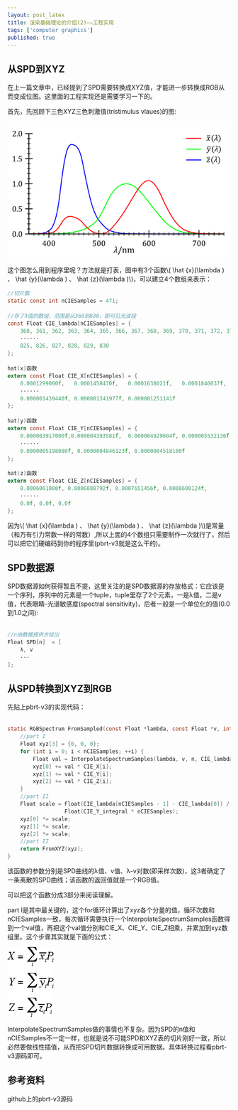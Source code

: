 ```yaml
---
layout: post_latex
title: 渲染基础理论的介绍(2)——工程实现
tags: ['computer graphics']
published: true
---
```



<!--more-->


## 从SPD到XYZ

在上一篇文章中，已经提到了SPD需要转换成XYZ值，才能进一步转换成RGB从而变成位图。这里面的工程实现还是需要学习一下的。

首先，先回顾下三色XYZ三色刺激值(tristimulus vlaues)的图:


![14.png](../images/2016.7/14.png)

这个图怎么用到程序里呢？方法就是打表，图中有3个函数\\( \\hat \{x\}(\\lambda ) 、 \\hat \{y\}(\\lambda ) 、 \\hat \{z\}(\\lambda )\\)，可以建立4个数组来表示：

```c
//切片数
static const int nCIESamples = 471;

//存了λ值的数组，范围是从360到830，即可见光波段
const Float CIE_lambda[nCIESamples] = {
	360, 361, 362, 363, 364, 365, 366, 367, 368, 369, 370, 371, 372, 373, 374,
	······
	825, 826, 827, 828, 829, 830
};

hat(x)函数
extern const Float CIE_X[nCIESamples] = {
    0.0001299000f,   0.0001458470f,   0.0001638021f,   0.0001840037f,
 	······
 	0.000001439440f, 0.000001341977f, 0.000001251141f
};

hat(y)函数
extern const Float CIE_Y[nCIESamples] = {
	0.000003917000f,0.000004393581f,  0.000004929604f, 0.000005532136f,
    ······
    0.0000005198080f, 0.0000004846123f, 0.0000004518100f
};

hat(z)函数
extern const Float CIE_Z[nCIESamples] = {
	0.0006061000f, 0.0006808792f, 0.0007651456f, 0.0008600124f,
    ······
    0.0f, 0.0f, 0.0f
};

```

因为\\( \\hat \{x\}(\\lambda ) 、 \\hat \{y\}(\\lambda ) 、 \\hat \{z\}(\\lambda )\\)是常量（和万有引力常数一样的常数）,所以上面的4个数组只需要制作一次就行了，然后可以把它们硬编码到你的程序里(pbrt-v3就是这么干的)。

## SPD数据源

SPD数据源如何获得暂且不提，这里关注的是SPD数据源的存放格式：它应该是一个序列，序列中的元素是一个tuple，tuple里存了2个元素，一是λ值，二是v值，代表眼睛-光谱敏感度(spectral sensitivity)，后者一般是一个单位化的值(0.0到1.0之间):

```c

//n由数据提供方给出
Float SPD[n]  = [
	λ, v
	···
];

```

## 从SPD转换到XYZ到RGB

先贴上pbrt-v3的实现代码：

```c

static RGBSpectrum FromSampled(const Float *lambda, const Float *v, int n) {
    //part I
    Float xyz[3] = {0, 0, 0};
    for (int i = 0; i < nCIESamples; ++i) {
        Float val = InterpolateSpectrumSamples(lambda, v, n, CIE_lambda[i]);
        xyz[0] += val * CIE_X[i];
        xyz[1] += val * CIE_Y[i];
        xyz[2] += val * CIE_Z[i];
    }
    //part II
    Float scale = Float(CIE_lambda[nCIESamples - 1] - CIE_lambda[0]) /
                  Float(CIE_Y_integral * nCIESamples);
    xyz[0] *= scale;
    xyz[1] *= scale;
    xyz[2] *= scale;
    //part II
    return FromXYZ(xyz);
}

```
该函数的参数分别是SPD曲线的λ值、v值、λ-v对数(即采样次数)，这3者确定了一条离散的SPD曲线；该函数的返回值就是一个RGB值。

可以把这个函数分成3部分来阅读理解。

part I是其中最关键的，这个for循环计算出了xyz各个分量的值，循环次数和nCIESamples一致，每次循环需要执行一个InterpolateSpectrumSamples函数得到一个val值，再把这个val值分别和CIE_X、CIE_Y、CIE_Z相乘，并累加到xyz数组里。这个步骤其实就是下面的公式：

![16.png](../images/2016.7/16.png)


InterpolateSpectrumSamples做的事情也不复杂。因为SPD的n值和nCIESamples不一定一样，也就是说不可能SPD和XYZ表的切片刚好一致，所以必然要做线性插值，从而把SPD切片数据转换成可用数据。具体转换过程看pbrt-v3源码即可。

## 参考资料

github上的pbrt-v3源码